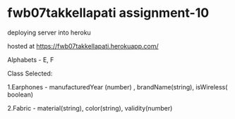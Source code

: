 # fwb07takkellapati assignment-10
deploying server into heroku

hosted at https://fwb07takkellapati.herokuapp.com/

Alphabets - E, F

Class Selected:

1.Earphones - manufacturedYear (number) , brandName(string), isWireless( boolean)

2.Fabric - material(string), color(string), validity(number)



